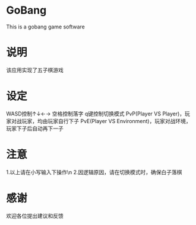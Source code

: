 # GoBang
This is a gobang game software
# 说明
  该应用实现了五子棋游戏
# 设定
  WASD控制↑↓←→
  空格控制落字
  q键控制切换模式
  PvP(Player VS Player)，玩家对战玩家，均由玩家自行下子
  PvE(Player VS Environment)，玩家对战环境，玩家下子后自动再下一子
# 注意
  1.以上请在小写输入下操作\n
  2.因逻辑原因，请在切换模式时，确保白子落棋
# 感谢
  欢迎各位提出建议和反馈
